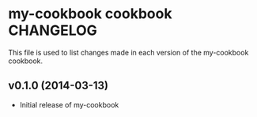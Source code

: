 # my-cookbook cookbook CHANGELOG
This file is used to list changes made in each version of the my-cookbook cookbook.

## v0.1.0 (2014-03-13)
- Initial release of my-cookbook
